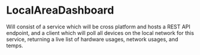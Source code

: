 # LocalAreaDashboard
Will consist of a service which will be cross platform and hosts a REST API endpoint, and a client which will poll all devices on the local network for this service, returning a live list of hardware usages, network usages, and temps.
